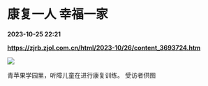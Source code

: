 # 康复一人 幸福一家

**2023-10-25 22:21**

**https://zjrb.zjol.com.cn/html/2023-10/26/content_3693724.htm**

![](https://zjrb.zjol.com.cn/images/2023-10/26/zjrb2023102600006v03b007.jpg)

青苹果学园里，听障儿童在进行康复训练。 受访者供图